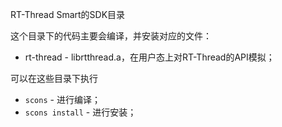 RT-Thread Smart的SDK目录

这个目录下的代码主要会编译，并安装对应的文件：

* rt-thread - librtthread.a，在用户态上对RT-Thread的API模拟；

可以在这些目录下执行

* `scons` - 进行编译；
* `scons install` - 进行安装；
